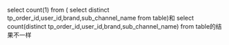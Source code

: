 select count(1) from (
select distinct tp_order_id,user_id,brand,sub_channel_name from
table)和
select count(distinct tp_order_id,user_id,brand,sub_channel_name) from
table的结果不一样
